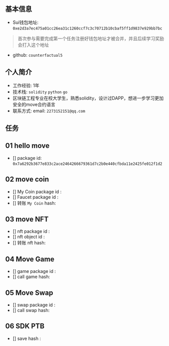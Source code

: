 ## 基本信息
- Sui钱包地址: `0xe2d3a7ec475a01cc26ea31c1260ccf7c3c70712b10cbaf5ff1d9837e929bb7bc`
> 首次参与需要完成第一个任务注册好钱包地址才被合并，并且后续学习奖励会打入这个地址
- github: `counterfactual5`

## 个人简介

- 工作经验: 1年
- 技术栈: `solidity` `python` `go`
- 区块链工程专业在校大学生，熟悉solidity，设计过DAPP，想进一步学习更加安全的move合约语言
- 联系方式: email: `2273152151@qq.com`

## 任务

##   01 hello move

- [] package id: `0x7a6292b3677e833c2ace2464266679361d7c2b0e440cfbda11e2425fe012f1d2`

##   02 move coin

- [] My Coin package id : 
- [] Faucet package id : 
- [] 转账 `My Coin` hash:

##   03 move NFT

- [] nft package id :
- [] nft object id : 
- [] 转账 nft  hash:

##   04 Move Game
- [] game package id :
- [] call game hash:

##   05 Move Swap
- [] swap package id :
- [] call swap hash:

##   06 SDK PTB
- [] save hash :
